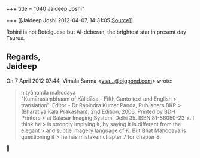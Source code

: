 +++
title = "040 Jaideep Joshi"

+++
[[Jaideep Joshi	2012-04-07, 14:31:05 [Source](https://groups.google.com/g/samskrita/c/qVDwKqFADvg)]]



Rohini is not Betelguese but Al-deberan, the brightest star in present day Taurus.  
  
Regards,  
Jaideep  
--------------  
  
  
  

On 7 April 2012 07:44, Vimala Sarma \<[vsa...@bigpond.com]()\> wrote:  

> nityānanda mahodaya  
> "Kumārasaṃbhaam of Kālidāsa - Fifth Canto text and English > translation". Editor - Dr Rabindra Kumar Panda, Publishers BKP > (Bharatiya Kala Prakashan), 2nd Edition, 2006, Printed by BDH Printers > at Salasar Imaging System, Delhi 35. ISBN 81-86050-23-x. I think he > is strongly implying it, by saying it is different from the elegant > and subtle imagery language of K. But Bhat Mahodaya is questioning if > he has mistaken chapter 7 for chapter 8.



